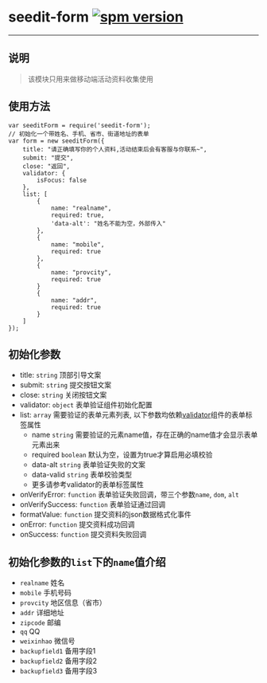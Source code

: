 # seedit-form [![spm version](https://moekit.com/badge/seedit-form)](https://moekit.com/package/seedit-form)

---

## 说明
> 该模块只用来做移动端活动资料收集使用

## 使用方法
```
var seeditForm = require('seedit-form');
// 初始化一个带姓名、手机、省市、街道地址的表单
var form = new seeditForm({
	title: "请正确填写你的个人资料,活动结束后会有客服与你联系~",
	submit: "提交",
	close: "返回",
	validator: {
		isFocus: false
	},
	list: [
		{
			name: "realname",
			required: true,
			'data-alt': "姓名不能为空，外部传入"
		},
		{
			name: "mobile",
			required: true
		},
		{
			name: "provcity",
			required: true
		}
		{
			name: "addr",
			required: true
		}
	]
});
```

## 初始化参数
+ title: `string` 顶部引导文案
+ submit: `string` 提交按钮文案
+ close: `string` 关闭按钮文案
+ validator: `object` 表单验证组件初始化配置
+ list: `array` 需要验证的表单元素列表, 以下参数均依赖[validator](https://moekit.com/package/validator)组件的表单标签属性
	+ name `string` 需要验证的元素name值，存在正确的name值才会显示表单元素出来
	+ required `boolean` 默认为空，设置为true才算启用必填校验
	+ data-alt `string` 表单验证失败的文案
	+ data-valid `string` 表单校验类型
	+ 更多请参考validator的表单标签属性
+ onVerifyError: `function` 表单验证失败回调，带三个参数`name`, `dom`, `alt`
+ onVerifySuccess: `function` 表单验证通过回调
+ formatValue: `function` 提交资料的json数据格式化事件
+ onError: `function` 提交资料成功回调
+ onSuccess: `function` 提交资料失败回调

## 初始化参数的`list`下的`name`值介绍
+ `realname`     姓名
+ `mobile`       手机号码
+ `provcity`     地区信息（省市）
+ `addr`         详细地址
+ `zipcode`      邮编
+ `qq`           QQ
+ `weixinhao`    微信号
+ `backupfield1` 备用字段1
+ `backupfield2` 备用字段2
+ `backupfield3` 备用字段3
			